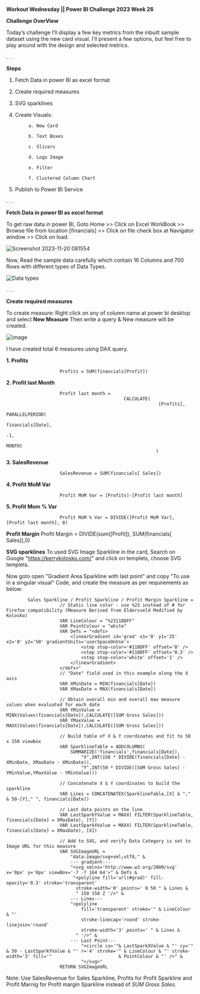 **Workout Wednesday || Power BI Challenge 2023 Week 26**


**Challenge OverView**

Today’s challenge I’ll display a few key metrics from the inbuilt sample dataset using the new card visual. I’ll present a few options, but feel free to play around with the design and selected metrics.

. . .

**Steps**
1. Fetch Data in power BI as excel format
2. Create required measures
3. SVG sparklines
3. Create Visuals:

            a. New Card

            b. Text Boxes

            c. Slicers

            d. Logo Image
   
            e. Filter
   
            f. Clustered Column Chart
5. Publish to Power BI Service

. . .

**Fetch Data in power BI as excel format**

To get raw data in power BI, Goto Home >> Click on Excel WorkBook >> Browse file from location [financials] >> Click on file check box at Navigator window >> Click on load.

![Screenshot 2023-11-20 081554](https://github.com/Pushpendra5326/Power-BI/assets/145826060/01789ca9-9889-4793-8fd0-5e8844e45c08)

Now, Read the sample data carefully which contain 16 Columns and 700 Rows with different types of Data Types.

![Data types](https://github.com/Pushpendra5326/Power-BI/assets/145826060/023d5f6f-0e01-4317-9cc3-2044c7a96af2)

. . .

**Create required measures**

To create measure: Right click on any of column name at power bi desktop and select **New Measure** Then write a query & New measure will be created.

![image](https://github.com/Pushpendra5326/Power-BI/assets/145826060/0294b54b-4fe2-4aac-95c7-bd8e7e3e797d)
 
I have created total 6 measures using DAX query.

**1. Profits**

                        Profits = SUM(financials[Profit])


**2. Profit last Month**

                        Profit last month = 
                                                CALCULATE(
                                                             [Profits],
                                                             PARALLELPERIOD(
                                                            financials[Date],
                                                                                -1,
                                                                                MONTH)
                                                            )


**3. SalesRevenue**

                        SalesRevenue = SUM(financials[ Sales])


**4. Profit MoM Var**

                        Profit MoM Var = [Profits]-[Profit last month]


**5. Profit Mom % Var**

                        Profit MoM % Var = DIVIDE([Profit MoM Var], [Profit last month], 0)


**Profit Margin**
                        Profit Margin = DIVIDE(sum([Profit]), SUM(financials[ Sales]),0)



**SVG sparklines**
To used SVG Image Sparkline in the card, Search on Google "https://kerrykolosko.com/" and click on templets, choose SVG templets.



Now goto open "Gradient Area Sparkline with last point" and copy "To use in a singular visual" Code, and create the measure as per requirements as below:

            Sales Sparkline / Profit Sparkline / Profit Margin Sparkline = 
                        // Static line color - use %23 instead of # for Firefox compatibility (Measure Derived from Eldersveld Modified by Kolosko)
                        VAR LineColour = "%23118DFF"
                        VAR PointColour = "white"
                        VAR Defs = "<defs>
                            <linearGradient id='grad' x1='0' y1='25' x2='0' y2='50' gradientUnits='userSpaceOnUse'>
                                <stop stop-color='#118DFF' offset='0' />
                                <stop stop-color='#118DFF' offset='0.3' />
                                <stop stop-color='white' offset='1' />
                            </linearGradient>
                        </defs>"
                        // "Date" field used in this example along the X axis
                        VAR XMinDate = MIN(financials[Date])
                        VAR XMaxDate = MAX(financials[Date])
                        
                        // Obtain overall min and overall max measure values when evaluated for each date
                        VAR YMinValue = MINX(Values(financials[Date]),CALCULATE([SUM Gross Sales]))
                        VAR YMaxValue = MAXX(Values(financials[Date]),CALCULATE([SUM Gross Sales]))
                        
                        // Build table of X & Y coordinates and fit to 50 x 150 viewbox
                        VAR SparklineTable = ADDCOLUMNS(
                            SUMMARIZE('financials',financials[Date]),
                                "X",INT(150 * DIVIDE(financials[Date] - XMinDate, XMaxDate - XMinDate)),
                                "Y",INT(50 * DIVIDE([SUM Gross Sales] - YMinValue,YMaxValue - YMinValue)))
                        
                        // Concatenate X & Y coordinates to build the sparkline
                        VAR Lines = CONCATENATEX(SparklineTable,[X] & "," & 50-[Y]," ", financials[Date])
                        
                        // Last data points on the line
                        VAR LastSparkYValue = MAXX( FILTER(SparklineTable, financials[Date] = XMaxDate), [Y])
                        VAR LastSparkXValue = MAXX( FILTER(SparklineTable, financials[Date] = XMaxDate), [X])
                        
                        // Add to SVG, and verify Data Category is set to Image URL for this measure
                        VAR SVGImageURL = 
                            "data:image/svg+xml;utf8," & 
                            --- gradient---
                            "<svg xmlns='http://www.w3.org/2000/svg' x='0px' y='0px' viewBox='-7 -7 164 64'>" & Defs & 
                             "<polyline fill='url(#grad)' fill-opacity='0.3' stroke='transparent' 
                              stroke-width='0' points=' 0 50 " & Lines & 
                              " 150 150 Z '/>" &
                            --- Lines---
                            "<polyline 
                                fill='transparent' stroke='" & LineColour & "' 
                                stroke-linecap='round' stroke-linejoin='round' 
                                stroke-width='3' points=' " & Lines & 
                              " '/>" &
                            --- Last Point---
                                "<circle cx='"& LastSparkXValue & "' cy='" & 50 - LastSparkYValue & "' r='4' stroke='" & LineColour & "' stroke-width='3' fill='"                         & PointColour & "' />" &
                                "</svg>"
                        RETURN SVGImageURL

Note: Use SalesRevenue for Sales Sparkline, Profits for Profit Sparkline and Profit Marnig for Profit margin Sparkline instead of *SUM Gross Sales*.






